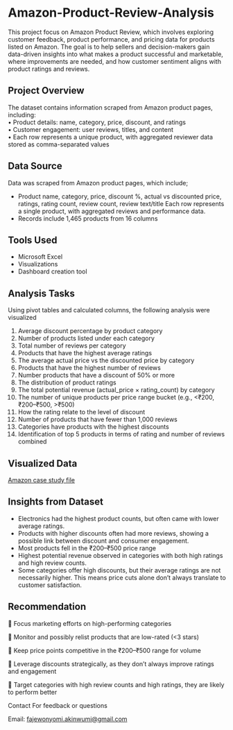 # Amazon-Product-Review-Analysis
This project focus on Amazon Product Review, which involves exploring customer feedback, product performance, and pricing data for products listed on Amazon. The goal is to help sellers and decision-makers gain data-driven insights into what makes a product successful and marketable, where improvements are needed, and how customer sentiment aligns with product ratings and reviews.

## Project Overview
The dataset contains information scraped from Amazon product pages, including:  
•       Product details: name, category, price, discount, and ratings  
•       Customer engagement: user reviews, titles, and content  
•       Each row represents a unique product, with aggregated reviewer data  stored as comma-separated values

## Data Source
Data was scraped from Amazon product pages, which include;
*  Product name, category, price, discount %, actual vs discounted price, ratings, rating count, review count, review text/title
Each row represents a single product, with aggregated reviews and performance data.
*  Records include 1,465 products from 16 columns

## Tools Used
- Microsoft Excel
- Visualizations
- Dashboard creation tool

## Analysis Tasks 
Using pivot tables and calculated columns, the following analysis were visualized
1. Average discount percentage by product category
2. Number of products listed under each category
3. Total number of reviews per category
4. Products that have the highest average ratings
5. The average actual price vs the discounted price by category
6. Products that have the highest number of reviews
7. Number products that have a discount of 50% or more
8. The distribution of product ratings
9. The total potential revenue (actual_price × rating_count) by category 
10. The number of unique products per price range bucket (e.g., <₹200, ₹200–₹500, >₹500)
11. How the rating relate to the level of discount
12. Number of products that have fewer than 1,000 reviews
13. Categories have products with the highest discounts
14. Identification of top 5 products in terms of rating and number of reviews combined

## Visualized Data
[Amazon case study file](https://github.com/pharjehs90/Amazon-Product-Review-Analysis/blob/main/Amazon%20case%20study%20file.xlsx)

## Insights from Dataset
  *  Electronics had the highest product counts, but often came with lower average ratings.
  *  Products with higher discounts often had more reviews, showing a possible link between discount and consumer engagement.
  *  Most products fell in the ₹200–₹500 price range
  *  Highest potential revenue observed in categories with both high ratings and high review counts.
  *  Some categories offer high discounts, but their average ratings are not necessarily higher. This means price cuts alone don’t always translate      to customer satisfaction.

## Recommendation
  	Focus marketing efforts on high-performing categories
  
  	Monitor and possibly relist products that are low-rated (<3 stars)
  
  	Keep price points competitive in the ₹200–₹500 range for volume
  
  	Leverage discounts strategically, as they don’t always improve ratings and engagement
  
  	Target categories with high review counts and high ratings, they are likely to perform better

Contact
For feedback or questions

Email: fajewonyomi.akinwumi@gmail.com
